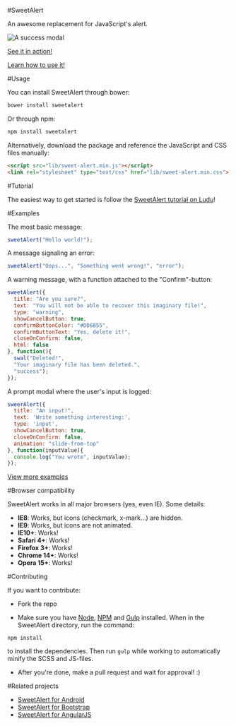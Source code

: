 #SweetAlert

An awesome replacement for JavaScript's alert.

![A success modal](https://raw.github.com/t4t5/sweetalert/master/sweetalert.gif)

[See it in action!](http://tristanedwards.me/sweetalert)

[Learn how to use it!](https://www.ludu.co/lesson/how-to-use-sweetalert)

#Usage

You can install SweetAlert through bower:

```bash
bower install sweetalert
```

Or through npm:

```bash
npm install sweetalert
```

Alternatively, download the package and reference the JavaScript and CSS files manually:

```html
<script src="lib/sweet-alert.min.js"></script>
<link rel="stylesheet" type="text/css" href="lib/sweet-alert.min.css">
```

#Tutorial

The easiest way to get started is follow the [SweetAlert tutorial on Ludu](https://www.ludu.co/lesson/how-to-use-sweetalert)!

#Examples

The most basic message:

```javascript
sweetAlert("Hello world!");
```

A message signaling an error:

```javascript
sweetAlert("Oops...", "Something went wrong!", "error");
```

A warning message, with a function attached to the "Confirm"-button:

```javascript
sweetAlert({
  title: "Are you sure?",
  text: "You will not be able to recover this imaginary file!",
  type: "warning",
  showCancelButton: true,
  confirmButtonColor: "#DD6B55",
  confirmButtonText: "Yes, delete it!",
  closeOnConfirm: false,
  html: false
}, function(){
  swal("Deleted!",
  "Your imaginary file has been deleted.",
  "success");
});
```

A prompt modal where the user's input is logged:

```javascript
sweerAlert({
  title: "An input!",
  text: 'Write something interesting:',
  type: 'input',
  showCancelButton: true,
  closeOnConfirm: false,
  animation: "slide-from-top"
}, function(inputValue){
  console.log("You wrote", inputValue);   
});
```

[View more examples](http://tristanedwards.me/sweetalert)


#Browser compatibility

SweetAlert works in all major browsers (yes, even IE). Some details:

- **IE8**: Works, but icons (checkmark, x-mark...) are hidden.
- **IE9**: Works, but icons are not animated.
- **IE10+**: Works!
- **Safari 4+**: Works!
- **Firefox 3+**: Works!
- **Chrome 14+**: Works!
- **Opera 15+**: Works!


#Contributing

If you want to contribute:

- Fork the repo

- Make sure you have [Node](http://nodejs.org/), [NPM](https://www.npmjs.com/) and [Gulp](http://gulpjs.com/) installed. When in the SweetAlert directory, run the command:
```
npm install
```
to install the dependencies. Then run ```gulp``` while working to automatically minify the SCSS and JS-files.

- After you're done, make a pull request and wait for approval! :)



#Related projects

* [SweetAlert for Android](https://github.com/pedant/sweet-alert-dialog)
* [SweetAlert for Bootstrap](https://github.com/lipis/bootstrap-sweetalert)
* [SweetAlert for AngularJS](https://github.com/oitozero/ngSweetAlert)

